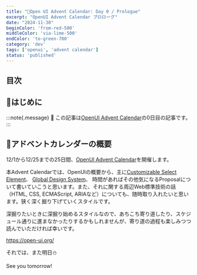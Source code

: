 ```yaml
---
title: "🎄Open UI Advent Calendar: Day 0 / Prologue"
excerpt: "OpenUI Advent Calendar プロローグ"
date: "2024-11-30"
beginColor: 'from-red-500'
middleColor: 'via-lime-500'
endColor: 'to-green-700'
category: 'dev'
tags: ['openui', 'advent calendar']
status: 'published'
---
```

## 目次

## 🎄はじめに

:::note{.message}
🎄 この記事は[OpenUI Advent Calendar](https://adventar.org/calendars/10293)の0日目の記事です。
:::

## 🎄アドベントカレンダーの概要

12/1から12/25までの25日間、[OpenUI Advent Calendar](https://adventar.org/calendars/10293)を開催します。

本Advent Calendarでは、OpenUIの概要から、主に[Customizable Select Element](https://open-ui.org/components/customizableselect/)、 [Global Design System](https://github.com/openui/design-system)、 時間があればその他気になるProposalについて書いていこうと思います。また、それに関する周辺Web標準技術の話（HTML, CSS, ECMAScript, ARIAなど）についても、随時取り入れたいと思います。狭く深く掘り下げていくスタイルです。

深掘りたいときに深掘り始めるスタイルなので、あちこち寄り道したり、スケジュール通りに進まなかったりするかもしれませんが、寄り道の過程も楽しみつつ読んでいただければ幸いです。

https://open-ui.org/

それでは、また明日⛄

See you tomorrow!
